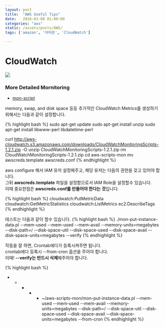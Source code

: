 ```yaml
---
layout: post
title:  "AWS Useful Tips"
date:   2016-03-08 01:00:00
categories: "aws"
static: /assets/posts/AWS/
tags: ['amazon', '아마존', 'CloudWatch']

---
```



# CloudWatch

<img src="{{ page.static }}cloudwatch.png" class="img-responsive img-rounded">

### More Detailed Mornitoring

* [mon-script][mon-script]

memory, swap, and disk space 등등 추가적인 CloudWatch Metrics를 생성하기 위해서는 다음과 같이 설정합니다.

{% highlight bash %}
sudo apt-get update
sudo apt-get install unzip
sudo apt-get install libwww-perl libdatetime-perl

curl http://aws-cloudwatch.s3.amazonaws.com/downloads/CloudWatchMonitoringScripts-1.2.1.zip -O
unzip CloudWatchMonitoringScripts-1.2.1.zip
rm CloudWatchMonitoringScripts-1.2.1.zip
cd aws-scripts-mon
mv awscreds.template awscreds.conf
{% endhighlight %}

aws configure 해서 IAM 유저 설정해주고, 해당 유저는 다음의 권한을 갖고 있어야 합니다.<br>
그뒤 **awscreds.template** 파일을 설정함으로서 IAM Role을 설정할수 있습니다.<br>
이때 중요한점은 **awscreds.conf를 만들어야 한다는 것**입니다.

{% highlight bash %}
cloudwatch:PutMetricData
cloudwatch:GetMetricStatistics
cloudwatch:ListMetrics
ec2:DescribeTags
{% endhighlight %}

테스트는 다음과 같이 할수 있습니다.
{% highlight bash %}
./mon-put-instance-data.pl --mem-used --mem-used --mem-avail --memory-units=megabytes --disk-path=/ --disk-space-util --disk-space-used --disk-space-avail --disk-space-units=megabytes --verify
{% endhighlight %}

작동을 잘 하면, Crontab에다가 등록시켜주면 됩니다.<br>
crontab에다 등록시 --from-cron 옵션을 주어야 합니다.<br>
이때! **--verify는 반드시 삭제**해주어야 합니다.

{% highlight bash %}
* * * * * ~/aws-scripts-mon/mon-put-instance-data.pl --mem-used --mem-used --mem-avail --memory-units=megabytes --disk-path=/ --disk-space-util --disk-space-used --disk-space-avail --disk-space-units=megabytes --from-cron
{% endhighlight %}


[mon-script]: http://docs.aws.amazon.com/AWSEC2/latest/UserGuide/mon-scripts.html
